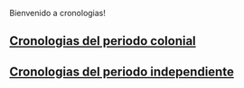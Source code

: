 Bienvenido a cronologias!

## [Cronologias del periodo colonial](01-Cronologias-del-periodo-colonial)

## [Cronologias del periodo independiente](02-Cronologias-del-periodo-independiente)

